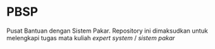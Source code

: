 # PBSP
Pusat Bantuan dengan Sistem Pakar.
Repository ini dimaksudkan untuk melengkapi tugas mata kuliah _expert system_ / _sistem pakar_ 
